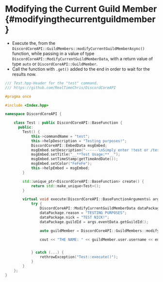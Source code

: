 Modifying the Current Guild Member {#modifyingthecurrentguildmember}
============
- Execute the, from the `DiscordCoreAPI::GuildMembers::modifyCurrentGuildMemberAsync()` function, while passing in a value of type `DiscordCoreAPI::ModifyCurrentGuildMemberData`, with a return value of type `auto` or `DiscordCoreAPI::GuildMember`.
- Call the function with `.get()` added to the end in order to wait for the results now.

```cpp
/// Test.hpp-Header for the "test" command.
/// https://github.com/RealTimeChris/DiscordCoreAPI

#pragma once

#include <Index.hpp>

namespace DiscordCoreAPI {

	class Test : public DiscordCoreAPI::BaseFunction {
	  public:
		Test() {
			this->commandName = "test";
			this->helpDescription = "Testing purposes!";
			DiscordCoreAPI::EmbedData msgEmbed;
			msgEmbed.setDescription("------\nSimply enter !test or /test!\n------");
			msgEmbed.setTitle("__**Test Usage:**__");
			msgEmbed.setTimeStamp(getTimeAndDate());
			msgEmbed.setColor("FeFeFe");
			this->helpEmbed = msgEmbed;
		}

		std::unique_ptr<DiscordCoreAPI::BaseFunction> create() {
			return std::make_unique<Test>();
		}

		virtual void execute(DiscordCoreAPI::BaseFunctionArguments& args) {
			try {
				DiscordCoreAPI::ModifyCurrentGuildMemberData dataPackage;
				dataPackage.reason = "TESTING PURPOSES";
				dataPackage.nick = "TEST NICK!";
				dataPackage.guildId = args.eventData.getGuildId();

				auto guildMember = DiscordCoreAPI::GuildMembers::modifyCurrentGuildMemberAsync(dataPackage).get();

				cout << "THE NAME: " << guildMember.user.username << endl;


			} catch (...) {
				rethrowException("Test::execute()");
			}
		}
	};
}
```
